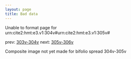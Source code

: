 ```yaml
---
layout: page
title: Bad data
---
```


Unable to format page for urn:cite2:hmt:e3.v1:304v#urn:cite2:hmt:e3.v1:305v#

prev: [303v-304v](../303v-304v/) next: [305v-306v](../305v-306v/)

Composite image not yet made for bifolio spread 304v-305v

